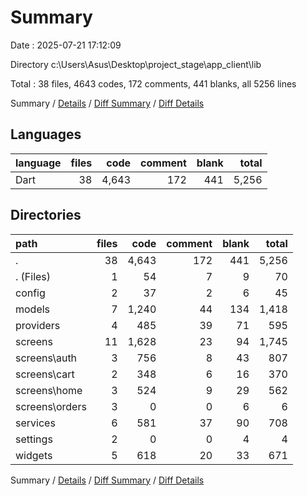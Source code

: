 # Summary

Date : 2025-07-21 17:12:09

Directory c:\\Users\\Asus\\Desktop\\project_stage\\app_client\\lib

Total : 38 files,  4643 codes, 172 comments, 441 blanks, all 5256 lines

Summary / [Details](details.md) / [Diff Summary](diff.md) / [Diff Details](diff-details.md)

## Languages
| language | files | code | comment | blank | total |
| :--- | ---: | ---: | ---: | ---: | ---: |
| Dart | 38 | 4,643 | 172 | 441 | 5,256 |

## Directories
| path | files | code | comment | blank | total |
| :--- | ---: | ---: | ---: | ---: | ---: |
| . | 38 | 4,643 | 172 | 441 | 5,256 |
| . (Files) | 1 | 54 | 7 | 9 | 70 |
| config | 2 | 37 | 2 | 6 | 45 |
| models | 7 | 1,240 | 44 | 134 | 1,418 |
| providers | 4 | 485 | 39 | 71 | 595 |
| screens | 11 | 1,628 | 23 | 94 | 1,745 |
| screens\\auth | 3 | 756 | 8 | 43 | 807 |
| screens\\cart | 2 | 348 | 6 | 16 | 370 |
| screens\\home | 3 | 524 | 9 | 29 | 562 |
| screens\\orders | 3 | 0 | 0 | 6 | 6 |
| services | 6 | 581 | 37 | 90 | 708 |
| settings | 2 | 0 | 0 | 4 | 4 |
| widgets | 5 | 618 | 20 | 33 | 671 |

Summary / [Details](details.md) / [Diff Summary](diff.md) / [Diff Details](diff-details.md)